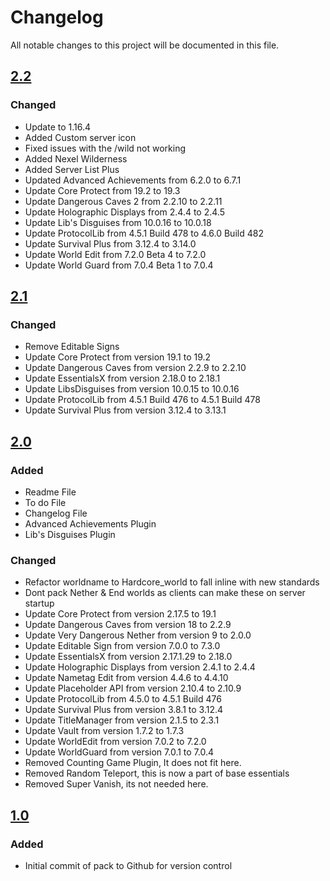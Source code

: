 # Changelog
All notable changes to this project will be documented in this file.

## [2.2]

### Changed
- Update to 1.16.4
- Added Custom server icon
- Fixed issues with the /wild not working 
- Added Nexel Wilderness
- Added Server List Plus
- Updated Advanced Achievements from 6.2.0 to 6.7.1
- Update Core Protect from 19.2 to 19.3
- Update Dangerous Caves 2 from 2.2.10 to 2.2.11 
- Update Holographic Displays from 2.4.4 to 2.4.5
- Update Lib's Disguises from 10.0.16 to 10.0.18
- Update ProtocolLib from 4.5.1 Build 478 to 4.6.0 Build 482
- Update Survival Plus from 3.12.4 to 3.14.0
- Update World Edit from 7.2.0 Beta 4 to 7.2.0
- Update World Guard from 7.0.4 Beta 1 to 7.0.4

## [2.1]

### Changed
- Remove Editable Signs
- Update Core Protect from version 19.1 to 19.2
- Update Dangerous Caves from version 2.2.9 to 2.2.10
- Update EssentialsX from version 2.18.0 to 2.18.1
- Update LibsDisguises from version 10.0.15 to 10.0.16
- Update ProtocolLib from 4.5.1 Build 476 to 4.5.1 Build 478
- Update Survival Plus from version 3.12.4 to 3.13.1

## [2.0]

### Added
- Readme File
- To do File
- Changelog File
- Advanced Achievements Plugin
- Lib's Disguises Plugin

### Changed
- Refactor worldname to Hardcore_world to fall inline with new standards
- Dont pack Nether & End worlds as clients can make these on server startup
- Update Core Protect from version 2.17.5 to 19.1
- Update Dangerous Caves from version 18 to 2.2.9
- Update Very Dangerous Nether from version 9 to 2.0.0 
- Update Editable Sign from version 7.0.0 to 7.3.0
- Update EssentialsX from version 2.17.1.29 to 2.18.0
- Update Holographic Displays from version 2.4.1 to 2.4.4
- Update Nametag Edit from version 4.4.6 to 4.4.10
- Update Placeholder API from version 2.10.4 to 2.10.9
- Update ProtocolLib from 4.5.0 to 4.5.1 Build 476
- Update Survival Plus from version 3.8.1 to 3.12.4
- Update TitleManager from version 2.1.5 to 2.3.1
- Update Vault from version 1.7.2 to 1.7.3
- Update WorldEdit from version 7.0.2 to 7.2.0
- Update WorldGuard from version 7.0.1 to 7.0.4
- Removed Counting Game Plugin, It does not fit here.
- Removed Random Teleport, this is now a part of base essentials
- Removed Super Vanish, its not needed here. 

## [1.0]

### Added
- Initial commit of pack to Github for version control


[2.2]: https://github.com/apexhosting/Hardcore/releases/tag/2.2
[2.1]: https://github.com/apexhosting/Hardcore/releases/tag/2.1
[2.0]: https://github.com/apexhosting/Hardcore/releases/tag/2.0
[1.0]: https://github.com/apexhosting/Hardcore/releases/tag/1.0